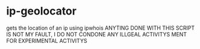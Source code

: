 # ip-geolocator
gets the location of an ip using ipwhois
ANYTING DONE WITH THIS SCRIPT IS NOT MY FAULT, I DO NOT CONDONE ANY ILLGEAL ACTIVITYS
MENT FOR EXPERIMENTAL ACTIVITYS
